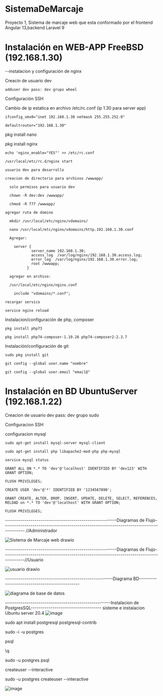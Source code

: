 # SistemaDeMarcaje
Proyecto 1, Sistema de marcaje web que esta conformado por el frontend  Angular 13,backend Laravel 9


# Instalación en WEB-APP FreeBSD (192.168.1.30)

--instalacion y configuración de nginx

Creacin de usuario dev

    adduser dev pass: dev grupo wheel
  
Configuración SSH

Cambio de ip estatica en archivo /etc/rc.conf (ip 1.30 para server app)
   
    ifconfig_vmx0="inet 192.168.1.30 netmask 255.255.252.0"
   
    defaultrouter="192.168.1.30"
    
  pkg install nano
  
  pkg install nginx
  
    echo 'nginx_enable="YES"' >> /etc/rc.conf
    
    /usr/local/etc/rc.d/nginx start
    
    usuario dev para desarrollo
    
    creacion de directorio para archivos /wwwapp/
    
      solo permisos para usuario dev
      
      chown -R dev:dev /wwwapp/
      
      chmod -R 777 /wwwapp/
      
    agregar ruta de domino
    
      mkdir /usr/local/etc/nginx/vdomains/
      
      nano /usr/local/etc/nginx/vdomains/http.192.168.1.30.conf
      
      Agregar:
      
        server {
                server_name 192.168.1.30;
                access_log  /var/log/nginx/192.168.1.30.access.log; 
                error_log  /var/log/nginx/192.168.1.30.error.log;
                root /wwwapp;  
              }
              
      agregar en archivo:
      
      /usr/local/etc/nginx/nginx.conf
      
        include "vdomains/*.conf";
        
    recargar servico
   
    service nginx reload
  
  Instalacion/configuración de php, composer
    
    pkg install php73
    
    pkg install php74-composer-1.10.26 php74-composer2-2.3.7
    
  Instalación/configuración de git
  
    sudo pkg install git
    
    git config --global user.name "nombre"
    
    git config --global user.email "email@"
    
# Instalación en BD UbuntuServer (192.168.1.22)

  Creacion de usuario dev pass: dev grupo sudo 
  
  Configuracion SSH
 
  configuracion mysql
  
    sudo apt-get install mysql-server mysql-client
    
    sudo apt-get install php libapache2-mod-php php-mysql
    
    service mysql status
    
    GRANT ALL ON *.* TO 'dev'@'localhost' IDENTIFIED BY 'dev123' WITH GRANT OPTION;
    
    FLUSH PRIVILEGES;
    
    CREATE USER 'dev'@'*' IDENTIFIED BY '1234567890';
    
    GRANT CREATE, ALTER, DROP, INSERT, UPDATE, DELETE, SELECT, REFERENCES, RELOAD on *.* TO 'dev'@'localhost' WITH GRANT OPTION;
    
    FLUSH PRIVILEGES;
  
  
---------------------------------------------------------Diagramas de Flujo-----------------------------------------------------------------------------------------
  //Administrador
  
  ![Sistema de Marcaje web drawio](https://user-images.githubusercontent.com/70043963/185447897-14996ff7-2278-409b-a38f-4696456971bb.png)
  
 ---------------------------------------------------------Diagramas de Flujo-----------------------------------------------------------------------------------------//Usuario
 
  ![usuario drawio](https://user-images.githubusercontent.com/70043963/185448401-bc9ea5b7-c23a-4cb1-bc55-37f7863e7048.png)
  
  -------------------------------------------------------Diagrama BD-----------------------------------------------
  


![diagrama de base de datos](https://user-images.githubusercontent.com/70043963/188394122-f8867405-86bf-47cc-8e45-1caa1b11fc0a.PNG)



------------------------------------------------------Instalacion de PostgresSQL------------------------------------
sisteme e instalacion Ubuntu server 20.4
![image](https://user-images.githubusercontent.com/70043963/193724114-ad8b5bc8-4fae-4fd5-b1e0-ae21f035c088.png)

sudo apt install postgresql postgresql-contrib

sudo -i -u postgres

psql

\q

sudo -u postgres psql

createuser --interactive

sudo -u postgres createuser --interactive

![image](https://user-images.githubusercontent.com/70043963/193724704-e422f52b-328c-4b86-94ed-a59ac9514bfe.png)


  
  
  
